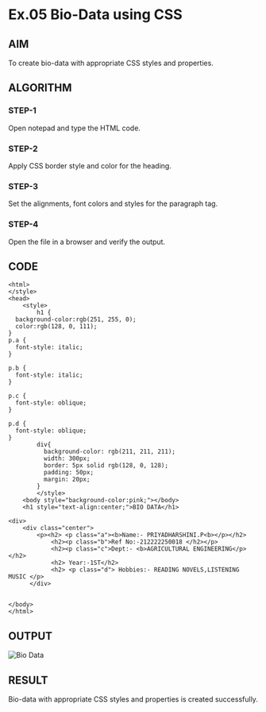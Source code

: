# Ex.05 Bio-Data using CSS
## AIM
  To create bio-data with appropriate CSS styles and properties.

## ALGORITHM
### STEP-1
  Open notepad and type the HTML code.

### STEP-2
  Apply CSS border style and color for the heading.

### STEP-3
  Set the alignments, font colors and styles for the paragraph tag.

### STEP-4
  Open the file in a browser and verify the output.
  
## CODE
```
<html>
</style>
<head>
    <style>
        h1 {
  background-color:rgb(251, 255, 0);
  color:rgb(128, 0, 111);
}
p.a {
  font-style: italic;
}

p.b {
  font-style: italic;
}

p.c {
  font-style: oblique;
}

p.d {
  font-style: oblique;
}
        div{
          background-color: rgb(211, 211, 211);
          width: 300px;
          border: 5px solid rgb(128, 0, 128);
          padding: 50px;
          margin: 20px;
        }
        </style>
    <body style="background-color:pink;"></body>
    <h1 style="text-align:center;">BIO DATA</h1>
    
<div>
    <div class="center">
        <p><h2> <p class="a"><b>Name:- PRIYADHARSHINI.P<b></p></h2>
            <h2><p class="b">Ref No:-212222250018 </h2></p>
            <h2><p class="c">Dept:- <b>AGRICULTURAL ENGINEERING</p></h2>
            <h2> Year:-1ST</h2>
            <h2> <p class="d"> Hobbies:- READING NOVELS,LISTENING MUSIC </p>
      </div>
   

</body>
</html>
```



## OUTPUT
![Bio Data](https://github.com/Priyapugaz/Ex05_Web-Design/assets/127816320/d5174863-2434-4f50-b914-bbc7bb60f2f8)


## RESULT
  Bio-data with appropriate CSS styles and properties is created successfully.
